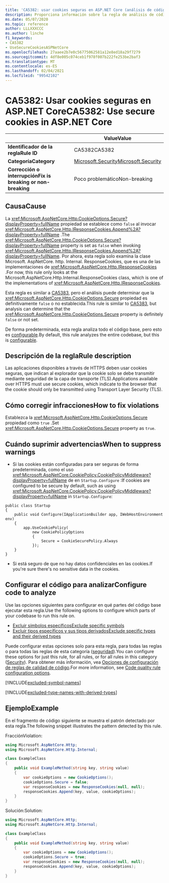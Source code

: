 ```yaml
---
title: 'CA5382: usar cookies seguras en ASP.NET Core (análisis de código)'
description: Proporciona información sobre la regla de análisis de código CA5382, incluidas las causas, cómo corregir las infracciones y cuándo suprimirlas.
ms.date: 05/07/2020
ms.topic: reference
author: LLLXXXCCC
ms.author: linche
f1_keywords:
- CA5382
- UseSecureCookiesASPNetCore
ms.openlocfilehash: 27aaee2b7e0c56775062581a12e8ed18a29f7279
ms.sourcegitcommit: 4df8e005c074ceb1f978f007b222fe253be2baf3
ms.translationtype: MT
ms.contentlocale: es-ES
ms.lasthandoff: 02/04/2021
ms.locfileid: "99542102"
---
```

# <a name="ca5382-use-secure-cookies-in-aspnet-core"></a><span data-ttu-id="0f9e0-103">CA5382: Usar cookies seguras en ASP.NET Core</span><span class="sxs-lookup"><span data-stu-id="0f9e0-103">CA5382: Use secure cookies in ASP.NET Core</span></span>

| | <span data-ttu-id="0f9e0-104">Value</span><span class="sxs-lookup"><span data-stu-id="0f9e0-104">Value</span></span> |
|-|-|
| <span data-ttu-id="0f9e0-105">**Identificador de la regla**</span><span class="sxs-lookup"><span data-stu-id="0f9e0-105">**Rule ID**</span></span> |<span data-ttu-id="0f9e0-106">CA5382</span><span class="sxs-lookup"><span data-stu-id="0f9e0-106">CA5382</span></span>|
| <span data-ttu-id="0f9e0-107">**Categoría**</span><span class="sxs-lookup"><span data-stu-id="0f9e0-107">**Category**</span></span> |[<span data-ttu-id="0f9e0-108">Microsoft.Security</span><span class="sxs-lookup"><span data-stu-id="0f9e0-108">Microsoft.Security</span></span>](security-warnings.md)|
| <span data-ttu-id="0f9e0-109">**Corrección o interrupción**</span><span class="sxs-lookup"><span data-stu-id="0f9e0-109">**Fix is breaking or non-breaking**</span></span> |<span data-ttu-id="0f9e0-110">Poco problemático</span><span class="sxs-lookup"><span data-stu-id="0f9e0-110">Non-breaking</span></span>|

## <a name="cause"></a><span data-ttu-id="0f9e0-111">Causa</span><span class="sxs-lookup"><span data-stu-id="0f9e0-111">Cause</span></span>

<span data-ttu-id="0f9e0-112">La <xref:Microsoft.AspNetCore.Http.CookieOptions.Secure?displayProperty=fullName> propiedad se establece como `false` al invocar <xref:Microsoft.AspNetCore.Http.IResponseCookies.Append%2A?displayProperty=fullName> .</span><span class="sxs-lookup"><span data-stu-id="0f9e0-112">The <xref:Microsoft.AspNetCore.Http.CookieOptions.Secure?displayProperty=fullName> property is set as `false` when invoking <xref:Microsoft.AspNetCore.Http.IResponseCookies.Append%2A?displayProperty=fullName>.</span></span> <span data-ttu-id="0f9e0-113">Por ahora, esta regla solo examina la clase Microsoft. AspNetCore. http. Internal. ResponseCookies, que es una de las implementaciones de <xref:Microsoft.AspNetCore.Http.IResponseCookies> .</span><span class="sxs-lookup"><span data-stu-id="0f9e0-113">For now, this rule only looks at the Microsoft.AspNetCore.Http.Internal.ResponseCookies class, which is one of the implementations of <xref:Microsoft.AspNetCore.Http.IResponseCookies>.</span></span>

<span data-ttu-id="0f9e0-114">Esta regla es similar a [CA5383](ca5383.md), pero el análisis puede determinar que la <xref:Microsoft.AspNetCore.Http.CookieOptions.Secure> propiedad es definitivamente `false` o no establecida.</span><span class="sxs-lookup"><span data-stu-id="0f9e0-114">This rule is similar to [CA5383](ca5383.md), but analysis can determine that the <xref:Microsoft.AspNetCore.Http.CookieOptions.Secure> property is definitely `false` or not set.</span></span>

<span data-ttu-id="0f9e0-115">De forma predeterminada, esta regla analiza todo el código base, pero esto es [configurable](#configure-code-to-analyze).</span><span class="sxs-lookup"><span data-stu-id="0f9e0-115">By default, this rule analyzes the entire codebase, but this is [configurable](#configure-code-to-analyze).</span></span>

## <a name="rule-description"></a><span data-ttu-id="0f9e0-116">Descripción de la regla</span><span class="sxs-lookup"><span data-stu-id="0f9e0-116">Rule description</span></span>

<span data-ttu-id="0f9e0-117">Las aplicaciones disponibles a través de HTTPS deben usar cookies seguras, que indican al explorador que la cookie solo se debe transmitir mediante seguridad de la capa de transporte (TLS).</span><span class="sxs-lookup"><span data-stu-id="0f9e0-117">Applications available over HTTPS must use secure cookies, which indicate to the browser that the cookie should only be transmitted using Transport Layer Security (TLS).</span></span>

## <a name="how-to-fix-violations"></a><span data-ttu-id="0f9e0-118">Cómo corregir infracciones</span><span class="sxs-lookup"><span data-stu-id="0f9e0-118">How to fix violations</span></span>

<span data-ttu-id="0f9e0-119">Establezca la <xref:Microsoft.AspNetCore.Http.CookieOptions.Secure> propiedad como `true` .</span><span class="sxs-lookup"><span data-stu-id="0f9e0-119">Set <xref:Microsoft.AspNetCore.Http.CookieOptions.Secure> property as `true`.</span></span>

## <a name="when-to-suppress-warnings"></a><span data-ttu-id="0f9e0-120">Cuándo suprimir advertencias</span><span class="sxs-lookup"><span data-stu-id="0f9e0-120">When to suppress warnings</span></span>

- <span data-ttu-id="0f9e0-121">Si las cookies están configuradas para ser seguras de forma predeterminada, como el uso <xref:Microsoft.AspNetCore.CookiePolicy.CookiePolicyMiddleware?displayProperty=fullName> de en `Startup.Configure` :</span><span class="sxs-lookup"><span data-stu-id="0f9e0-121">If cookies are configured to be secure by default, such as using <xref:Microsoft.AspNetCore.CookiePolicy.CookiePolicyMiddleware?displayProperty=fullName> in `Startup.Configure`:</span></span>

```
public class Startup
{
    public void Configure(IApplicationBuilder app, IWebHostEnvironment env)
    {
        app.UseCookiePolicy(
            new CookiePolicyOptions
            {
                Secure = CookieSecurePolicy.Always
            });
    }
}
```

- <span data-ttu-id="0f9e0-122">Si está seguro de que no hay datos confidenciales en las cookies.</span><span class="sxs-lookup"><span data-stu-id="0f9e0-122">If you're sure there's no sensitive data in the cookies.</span></span>

## <a name="configure-code-to-analyze"></a><span data-ttu-id="0f9e0-123">Configurar el código para analizar</span><span class="sxs-lookup"><span data-stu-id="0f9e0-123">Configure code to analyze</span></span>

<span data-ttu-id="0f9e0-124">Use las opciones siguientes para configurar en qué partes del código base ejecutar esta regla.</span><span class="sxs-lookup"><span data-stu-id="0f9e0-124">Use the following options to configure which parts of your codebase to run this rule on.</span></span>

- [<span data-ttu-id="0f9e0-125">Excluir símbolos específicos</span><span class="sxs-lookup"><span data-stu-id="0f9e0-125">Exclude specific symbols</span></span>](#exclude-specific-symbols)
- [<span data-ttu-id="0f9e0-126">Excluir tipos específicos y sus tipos derivados</span><span class="sxs-lookup"><span data-stu-id="0f9e0-126">Exclude specific types and their derived types</span></span>](#exclude-specific-types-and-their-derived-types)

<span data-ttu-id="0f9e0-127">Puede configurar estas opciones solo para esta regla, para todas las reglas o para todas las reglas de esta categoría ([seguridad](security-warnings.md)).</span><span class="sxs-lookup"><span data-stu-id="0f9e0-127">You can configure these options for just this rule, for all rules, or for all rules in this category ([Security](security-warnings.md)).</span></span> <span data-ttu-id="0f9e0-128">Para obtener más información, vea [Opciones de configuración de reglas de calidad de código](../code-quality-rule-options.md).</span><span class="sxs-lookup"><span data-stu-id="0f9e0-128">For more information, see [Code quality rule configuration options](../code-quality-rule-options.md).</span></span>

[!INCLUDE[excluded-symbol-names](~/includes/code-analysis/excluded-symbol-names.md)]

[!INCLUDE[excluded-type-names-with-derived-types](~/includes/code-analysis/excluded-type-names-with-derived-types.md)]

## <a name="example"></a><span data-ttu-id="0f9e0-129">Ejemplo</span><span class="sxs-lookup"><span data-stu-id="0f9e0-129">Example</span></span>

<span data-ttu-id="0f9e0-130">En el fragmento de código siguiente se muestra el patrón detectado por esta regla.</span><span class="sxs-lookup"><span data-stu-id="0f9e0-130">The following snippet illustrates the pattern detected by this rule.</span></span>

<span data-ttu-id="0f9e0-131">Fracción</span><span class="sxs-lookup"><span data-stu-id="0f9e0-131">Violation:</span></span>

```csharp
using Microsoft.AspNetCore.Http;
using Microsoft.AspNetCore.Http.Internal;

class ExampleClass
{
    public void ExampleMethod(string key, string value)
    {
        var cookieOptions = new CookieOptions();
        cookieOptions.Secure = false;
        var responseCookies = new ResponseCookies(null, null);
        responseCookies.Append(key, value, cookieOptions);
    }
}
```

<span data-ttu-id="0f9e0-132">Solución:</span><span class="sxs-lookup"><span data-stu-id="0f9e0-132">Solution:</span></span>

```csharp
using Microsoft.AspNetCore.Http;
using Microsoft.AspNetCore.Http.Internal;

class ExampleClass
{
    public void ExampleMethod(string key, string value)
    {
        var cookieOptions = new CookieOptions();
        cookieOptions.Secure = true;
        var responseCookies = new ResponseCookies(null, null);
        responseCookies.Append(key, value, cookieOptions);
    }
}
```
